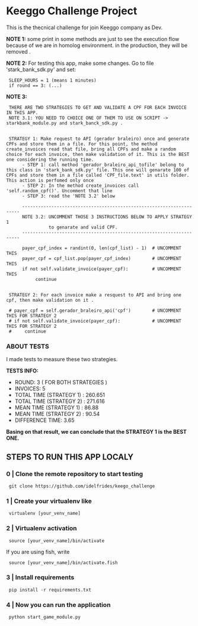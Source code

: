 # Keeggo Challenge Project

This is the thecnical challenge for join Keeggo company as Dev.

**NOTE 1:** some print in some methods are just to see the execution flow because of we are in homolog environment. in the production, they will be removed .

**NOTE 2:** For testing this app, make some changes.
Go to file 'stark_bank_sdk.py' and set:

     SLEEP_HOURS = 1 (means 1 minutes)
     if round == 3: (...)

**NOTE 3:**

     THERE ARE TWO STRATEGIES TO GET AND VALIDATE A CPF FOR EACH INVOICE IN THIS APP.
     NOTE 3.1: YOU NEED TO CHOICE ONE OF THEM TO USE ON SCRIPT -> starkbank_module.py and stark_banck_sdk.py .


     STRATEGY 1: Make request to API (gerador braleiro) once and generate CPFs and store them in a file. For this point, the method create_invoices read that file, bring all CPFs and make a random choice for each invoice, then make validation of it. This is the BEST one considering the running time.
          - STEP 1: call method 'gerador_braleiro_api_tofile' belong to this class in 'stark_bank_sdk.py' file. This one will genarate 100 of CPFs and store them in a file called 'CPF_file.text' in utils folder. This action is perfomed only once
          - STEP 2: In the method create_invoices call 'self.random_cpf()'. Uncomment that line
          - STEP 3: read the 'NOTE 3.2' below

          ---------------------------------------------------------------------
          NOTE 3.2: UNCOMMENT THOSE 3 INSTRUCTIONS BELOW TO APPLY STRATEGY 1
                    to genarate and valid CPF.
          ---------------------------------------------------------------------

          payer_cpf_index = randint(0, len(cpf_list) - 1)  # UNCOMMENT THIS
          payer_cpf = cpf_list.pop(payer_cpf_index)        # UNCOMMENT THIS
          if not self.validate_invoice(payer_cpf):         # UNCOMMENT THIS
               continue


     STRATEGY 2: For each invoice make a resquest to API and bring one cpf, then make validation on it .

     # payer_cpf = self.gerador_braleiro_api('cpf')        # UNCOMMENT THIS FOR STRATEGY 2
     # if not self.validate_invoice(payer_cpf):            # UNCOMMENT THIS FOR STRATEGY 2
     #     continue

### ABOUT TESTS

I made tests to measure these two strategies.

**TESTS INFO:**

  - ROUND: 3 ( FOR BOTH STRATEGIES )
  - INVOICES: 5
  - TOTAL TIME (STRATEGY 1) : 260.651
  - TOTAL TIME (STRATEGY 2) : 271.616
  - MEAN TIME (STRATEGY 1) : 86.88
  - MEAN TIME (STRATEGY 2) : 90.54
  - DIFFERENCE TIME: 3.65

**Basing on that result, we can  conclude that the STRATEGY 1 is the BEST ONE.**

## STEPS TO RUN THIS APP LOCALY

### 0 | Clone the remote repository to start testing

     git clone https://github.com/idelfrides/keego_challenge

### 1 | Create your virtualenv like

     virtualenv [your_venv_name]

### 2 | Virtualenv activation

     source [your_venv_name]/bin/activate

If you are using fish, write

     source [your_venv_name]/bin/activate.fish

### 3 | Install requirements

     pip install -r requirements.txt

### 4 | Now you can run the application

     python start_game_module.py
